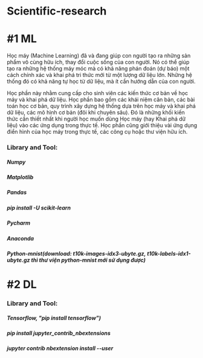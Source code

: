 # Scientific-research
<h1>#1 ML</h1>
        <p>
                Học máy (Machine Learning) đã và đang giúp con người tạo ra những sản phẩm vô cùng hữu ích, thay đổi cuộc sống của con người. Nó có thể giúp tạo ra những hệ thống máy móc mà có khả năng phán đoán (dự báo) một cách chính xác và khai phá tri thức mới từ một lượng dữ liệu lớn. Những hệ thống đó có khả năng tự học từ dữ liệu, mà ít cần hướng dẫn của con người.

Học phần này nhằm cung cấp cho sinh viên các kiến thức cơ bản về học máy và khai phá dữ liệu. Học phần bao gồm các khái niệm căn bản, các bài toán học cơ bản, quy trình xây dựng hệ thống dựa trên học máy và khai phá dữ liệu, các mô hình cơ bản (đôi khi chuyên sâu). Đó là những khối kiến thức cần thiết nhất khi người học muốn dùng Học máy (hay Khai phá dữ liệu) vào các ứng dụng trong thực tế. Học phần cũng giới thiệu vài ứng dụng điển hình của học máy trong thực tế, các công cụ hoặc thư viện hữu ích.
        </p>
<h3>
        Library and Tool:
</h3>
<h5>    Numpy</h5>
<h5>    Matplotlib</h5>
<h5>    Pandas</h5>
<h5>pip install -U scikit-learn</h5>
<h5>Pycharm</h5>
<h5>Anaconda</h5>
<h5>Python-mnist(download: t10k-images-idx3-ubyte.gz, t10k-labels-idx1-ubyte.gz thì thư viện python-mnist mới sử dụng được)</h5>
<h1>#2 DL</h1>
<h3>
        Library and Tool:
</h3>
<h5>Tensorflow, "pip install tensorflow")</h5>
<h5>pip install jupyter_contrib_nbextensions</h5>
<h5>jupyter contrib nbextension install --user</h5>
